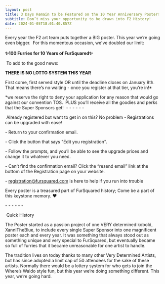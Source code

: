 ```yaml
---
layout: post
title: 3 Days Remain to be Featured on the 10 Year Anniversary Poster!
subtitle: Don’t miss your opportunity to be drawn into F2 History!
date: 2024-01-05T18:01:40.857Z
---
```

Every year the F2 art team puts together a BIG poster. This year we’re going even bigger.  For this momentous occasion, we've doubled our limit:\
\
**✨100 Furries for 10 Years of FurSquared✨**

 To add to the good news:

**THERE IS NO LOTTO SYSTEM THIS YEAR**

First come, first served style OR until the deadline closes on January 8th. That means there’s no waiting - once you register at that tier, you’re in!* 

\*we reserve the right to deny your application for any reason that would go against our convention TOS.  PLUS you’ll receive all the goodies and perks that the Super Sponsors get!  - - - - - -

 Already registered but want to get in on this? No problem - Registrations can be upgraded with ease!

\- Return to your confirmation email.

\- Click the button that says "Edit you registration".

\- Follow the prompts, and you’ll be able to see the upgrade prices and change it to whatever you need.

\- Can’t find the confirmation email? Click the “resend email” link at the bottom of the Registration page on your website.

\- registration@fursquared.com is here to help if you run into trouble

Every poster is a treasured part of FurSquared history; Come be a part of this keystone memory. ❤️

\- - - - - -

 Quick History

The Poster started as a passion project of one VERY determined kobold, XanniTheBlue, to include every single Super Sponsor into one magnificent poster each and every year. It was something that always stood out as something unique and very special to FurSquared, but eventually became so full of furries that it became unreasonable for one artist to handle.

The tradition lives on today thanks to many other Very Determined Artists, but has since adopted a limit cap of 50 attendees for the sake of these artists. Normally there would be a lottery system for who gets to join the Where’s Waldo style fun, but this year we’re doing something different. This year, we’re going hard.